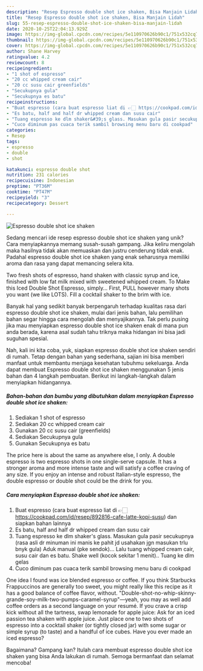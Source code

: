 ```yaml
---
description: "Resep Espresso double shot ice shaken, Bisa Manjain Lidah"
title: "Resep Espresso double shot ice shaken, Bisa Manjain Lidah"
slug: 55-resep-espresso-double-shot-ice-shaken-bisa-manjain-lidah
date: 2020-10-25T22:04:13.929Z
image: https://img-global.cpcdn.com/recipes/5e110970626b90c1/751x532cq70/espresso-double-shot-ice-shaken-foto-resep-utama.jpg
thumbnail: https://img-global.cpcdn.com/recipes/5e110970626b90c1/751x532cq70/espresso-double-shot-ice-shaken-foto-resep-utama.jpg
cover: https://img-global.cpcdn.com/recipes/5e110970626b90c1/751x532cq70/espresso-double-shot-ice-shaken-foto-resep-utama.jpg
author: Shane Harvey
ratingvalue: 4.2
reviewcount: 8
recipeingredient:
- "1 shot of espresso"
- "20 cc whipped cream cair"
- "20 cc susu cair greenfields"
- "Secukupnya gula"
- "Secukupnya es batu"
recipeinstructions:
- "Buat espresso (cara buat espresso liat di 👉🏻 https://cookpad.com/id/resep/892816-cafe-latte-kopi-susu) dan siapkan bahan lainnya"
- "Es batu, half and half dr whipped cream dan susu cair"
- "Tuang espresso ke dlm shaker&#39;s glass. Masukan gula pasir secukupnya (rasa asli dr minuman ini manis ke pahit jd usahakan jgn masukan trlu bnyk gula) Aduk manual (pke sendok)... Lalu tuang whipped cream cair, susu cair dan es batu. Shake well (kocok sekitar 1 menit).. Tuang ke dlm gelas"
- "Cuco diminum pas cuaca terik sambil browsing menu baru di cookpad"
categories:
- Resep
tags:
- espresso
- double
- shot

katakunci: espresso double shot 
nutrition: 231 calories
recipecuisine: Indonesian
preptime: "PT36M"
cooktime: "PT47M"
recipeyield: "3"
recipecategory: Dessert

---
```



![Espresso double shot ice shaken](https://img-global.cpcdn.com/recipes/5e110970626b90c1/751x532cq70/espresso-double-shot-ice-shaken-foto-resep-utama.jpg)

Sedang mencari ide resep espresso double shot ice shaken yang unik? Cara menyiapkannya memang susah-susah gampang. Jika keliru mengolah maka hasilnya tidak akan memuaskan dan justru cenderung tidak enak. Padahal espresso double shot ice shaken yang enak seharusnya memiliki aroma dan rasa yang dapat memancing selera kita.

Two fresh shots of espresso, hand shaken with classic syrup and ice, finished with low fat milk mixed with sweetened whipped cream. To Make this Iced Double Shot Espresso, simply… First, PULL however many shots you want (we like LOTS). Fill a cocktail shaker to the brim with ice.

Banyak hal yang sedikit banyak berpengaruh terhadap kualitas rasa dari espresso double shot ice shaken, mulai dari jenis bahan, lalu pemilihan bahan segar hingga cara mengolah dan menyajikannya. Tak perlu pusing jika mau menyiapkan espresso double shot ice shaken enak di mana pun anda berada, karena asal sudah tahu triknya maka hidangan ini bisa jadi suguhan spesial.


Nah, kali ini kita coba, yuk, siapkan espresso double shot ice shaken sendiri di rumah. Tetap dengan bahan yang sederhana, sajian ini bisa memberi manfaat untuk membantu menjaga kesehatan tubuhmu sekeluarga. Anda dapat membuat Espresso double shot ice shaken menggunakan 5 jenis bahan dan 4 langkah pembuatan. Berikut ini langkah-langkah dalam menyiapkan hidangannya.

<!--inarticleads1-->

##### Bahan-bahan dan bumbu yang dibutuhkan dalam menyiapkan Espresso double shot ice shaken:

1. Sediakan 1 shot of espresso
1. Sediakan 20 cc whipped cream cair
1. Gunakan 20 cc susu cair (greenfields)
1. Sediakan Secukupnya gula
1. Gunakan Secukupnya es batu


The price here is about the same as anywhere else, I only. A double espresso is two espresso shots in one single-serve capsule. It has a stronger aroma and more intense taste and will satisfy a coffee craving of any size. If you enjoy an intense and robust Italian-style espresso, the double espresso or double shot could be the drink for you. 

<!--inarticleads2-->

##### Cara menyiapkan Espresso double shot ice shaken:

1. Buat espresso (cara buat espresso liat di 👉🏻 https://cookpad.com/id/resep/892816-cafe-latte-kopi-susu) dan siapkan bahan lainnya
1. Es batu, half and half dr whipped cream dan susu cair
1. Tuang espresso ke dlm shaker&#39;s glass. Masukan gula pasir secukupnya (rasa asli dr minuman ini manis ke pahit jd usahakan jgn masukan trlu bnyk gula) Aduk manual (pke sendok)... Lalu tuang whipped cream cair, susu cair dan es batu. Shake well (kocok sekitar 1 menit).. Tuang ke dlm gelas
1. Cuco diminum pas cuaca terik sambil browsing menu baru di cookpad


One idea I found was ice blended espresso or coffee. If you think Starbucks Frappuccinos are generally too sweet, you might really like this recipe as it has a good balance of coffee flavor, without. &#34;Double-shot-no-whip-skinny-grande-soy-milk-two-pumps-caramel-syrup&#34;—yeah, you may as well add coffee orders as a second language on your resumé. If you crave a crisp kick without all the tartness, swap lemonade for apple juice: Ask for an iced passion tea shaken with apple juice. Just place one to two shots of espresso into a cocktail shaker (or tightly closed jar) with some sugar or simple syrup (to taste) and a handful of ice cubes. Have you ever made an iced espresso? 

Bagaimana? Gampang kan? Itulah cara membuat espresso double shot ice shaken yang bisa Anda lakukan di rumah. Semoga bermanfaat dan selamat mencoba!

